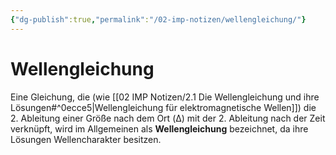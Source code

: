 ```yaml
---
{"dg-publish":true,"permalink":"/02-imp-notizen/wellengleichung/"}
---
```


# Wellengleichung
Eine Gleichung, die (wie [[02 IMP Notizen/2.1 Die Wellengleichung und ihre Lösungen#^0ecce5\|Wellengleichung für elektromagnetische Wellen]]) die 2. Ableitung einer Größe nach dem Ort (Δ) mit der 2. Ableitung nach der Zeit verknüpft, wird im Allgemeinen als **Wellengleichung** bezeichnet, da ihre Lösungen Wellencharakter besitzen.